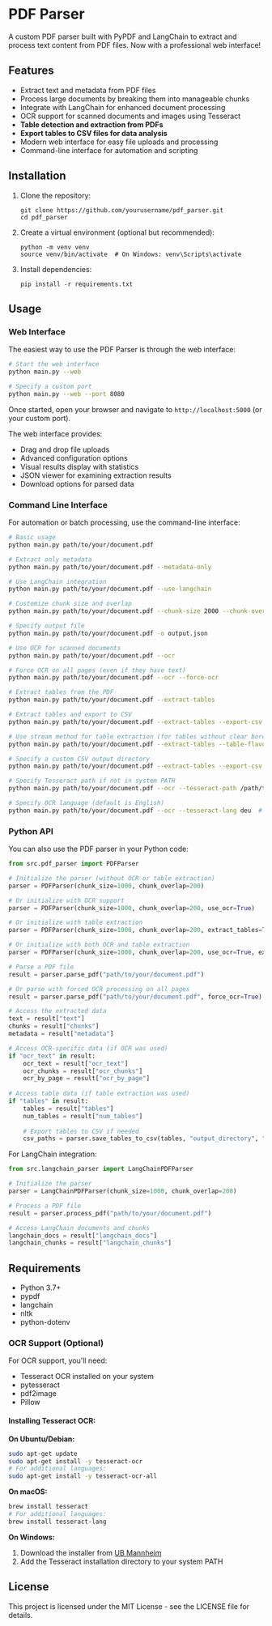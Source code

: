 # PDF Parser

A custom PDF parser built with PyPDF and LangChain to extract and process text content from PDF files. Now with a professional web interface!

## Features

- Extract text and metadata from PDF files
- Process large documents by breaking them into manageable chunks
- Integrate with LangChain for enhanced document processing
- OCR support for scanned documents and images using Tesseract
- **Table detection and extraction from PDFs**
- **Export tables to CSV files for data analysis**
- Modern web interface for easy file uploads and processing
- Command-line interface for automation and scripting

## Installation

1. Clone the repository:
   ```
   git clone https://github.com/yourusername/pdf_parser.git
   cd pdf_parser
   ```

2. Create a virtual environment (optional but recommended):
   ```
   python -m venv venv
   source venv/bin/activate  # On Windows: venv\Scripts\activate
   ```

3. Install dependencies:
   ```
   pip install -r requirements.txt
   ```

## Usage

### Web Interface

The easiest way to use the PDF Parser is through the web interface:

```bash
# Start the web interface
python main.py --web

# Specify a custom port
python main.py --web --port 8080
```

Once started, open your browser and navigate to `http://localhost:5000` (or your custom port).

The web interface provides:
- Drag and drop file uploads
- Advanced configuration options
- Visual results display with statistics
- JSON viewer for examining extraction results
- Download options for parsed data

### Command Line Interface

For automation or batch processing, use the command-line interface:

```bash
# Basic usage
python main.py path/to/your/document.pdf

# Extract only metadata
python main.py path/to/your/document.pdf --metadata-only

# Use LangChain integration
python main.py path/to/your/document.pdf --use-langchain

# Customize chunk size and overlap
python main.py path/to/your/document.pdf --chunk-size 2000 --chunk-overlap 100

# Specify output file
python main.py path/to/your/document.pdf -o output.json

# Use OCR for scanned documents
python main.py path/to/your/document.pdf --ocr

# Force OCR on all pages (even if they have text)
python main.py path/to/your/document.pdf --ocr --force-ocr

# Extract tables from the PDF
python main.py path/to/your/document.pdf --extract-tables

# Extract tables and export to CSV
python main.py path/to/your/document.pdf --extract-tables --export-csv

# Use stream method for table extraction (for tables without clear borders)
python main.py path/to/your/document.pdf --extract-tables --table-flavour stream

# Specify a custom CSV output directory
python main.py path/to/your/document.pdf --extract-tables --export-csv --csv-output-dir /path/to/output

# Specify Tesseract path if not in system PATH
python main.py path/to/your/document.pdf --ocr --tesseract-path /path/to/tesseract

# Specify OCR language (default is English)
python main.py path/to/your/document.pdf --ocr --tesseract-lang deu  # German
```

### Python API

You can also use the PDF parser in your Python code:

```python
from src.pdf_parser import PDFParser

# Initialize the parser (without OCR or table extraction)
parser = PDFParser(chunk_size=1000, chunk_overlap=200)

# Or initialize with OCR support
parser = PDFParser(chunk_size=1000, chunk_overlap=200, use_ocr=True)

# Or initialize with table extraction
parser = PDFParser(chunk_size=1000, chunk_overlap=200, extract_tables=True)

# Or initialize with both OCR and table extraction
parser = PDFParser(chunk_size=1000, chunk_overlap=200, use_ocr=True, extract_tables=True, table_flavour='lattice')

# Parse a PDF file
result = parser.parse_pdf("path/to/your/document.pdf")

# Or parse with forced OCR processing on all pages
result = parser.parse_pdf("path/to/your/document.pdf", force_ocr=True)

# Access the extracted data
text = result["text"]
chunks = result["chunks"]
metadata = result["metadata"]

# Access OCR-specific data (if OCR was used)
if "ocr_text" in result:
    ocr_text = result["ocr_text"]
    ocr_chunks = result["ocr_chunks"]
    ocr_by_page = result["ocr_by_page"]
    
# Access table data (if table extraction was used)
if "tables" in result:
    tables = result["tables"]
    num_tables = result["num_tables"]
    
    # Export tables to CSV if needed
    csv_paths = parser.save_tables_to_csv(tables, "output_directory", "base_filename")
```

For LangChain integration:

```python
from src.langchain_parser import LangChainPDFParser

# Initialize the parser
parser = LangChainPDFParser(chunk_size=1000, chunk_overlap=200)

# Process a PDF file
result = parser.process_pdf("path/to/your/document.pdf")

# Access LangChain documents and chunks
langchain_docs = result["langchain_docs"]
langchain_chunks = result["langchain_chunks"]
```

## Requirements

- Python 3.7+
- pypdf
- langchain
- nltk
- python-dotenv

### OCR Support (Optional)
For OCR support, you'll need:
- Tesseract OCR installed on your system
- pytesseract
- pdf2image
- Pillow

#### Installing Tesseract OCR:

**On Ubuntu/Debian:**
```bash
sudo apt-get update
sudo apt-get install -y tesseract-ocr
# For additional languages:
sudo apt-get install -y tesseract-ocr-all
```

**On macOS:**
```bash
brew install tesseract
# For additional languages:
brew install tesseract-lang
```

**On Windows:**
1. Download the installer from [UB Mannheim](https://github.com/UB-Mannheim/tesseract/wiki)
2. Add the Tesseract installation directory to your system PATH

## License

This project is licensed under the MIT License - see the LICENSE file for details.